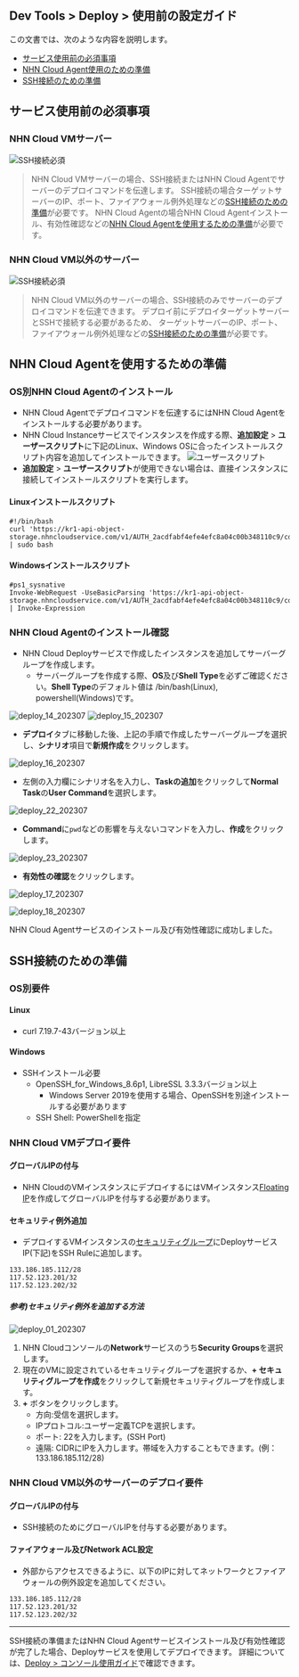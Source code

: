## Dev Tools > Deploy > 使用前の設定ガイド

この文書では、次のような内容を説明します。

* [サービス使用前の必須事項](/Dev%20Tools/Deploy/ko/setup-guide/#_1)
* [NHN Cloud Agent使用のための準備](/Dev%20Tools/Deploy/ko/setup-guide/#cloud-agent)
* [SSH接続のための準備](/Dev%20Tools/Deploy/ko/setup-guide/#ssh)

## サービス使用前の必須事項

### NHN Cloud VMサーバー
![SSH接続必須](https://kr1-api-object-storage.nhncloudservice.com/v1/AUTH_2acdfabf4efe4efc8a04c00b348110c9/cdn_origin/prod_tcdeploy/deploy_19_202307.png)

> NHN Cloud VMサーバーの場合、SSH接続またはNHN Cloud Agentでサーバーのデプロイコマンドを伝達します。
> SSH接続の場合ターゲットサーバーのIP、ポート、ファイアウォール例外処理などの[SSH接続のための準備](/Dev%20Tools/Deploy/ko/setup-guide/#ssh)が必要です。
> NHN Cloud Agentの場合NHN Cloud Agentインストール、有効性確認などの[NHN Cloud Agentを使用するための準備](/Dev%20Tools/Deploy/ko/setup-guide/#cloud-agent)が必要です。

### NHN Cloud VM以外のサーバー
![SSH接続必須](https://kr1-api-object-storage.nhncloudservice.com/v1/AUTH_2acdfabf4efe4efc8a04c00b348110c9/cdn_origin/prod_tcdeploy/deploy_20_202307.png)

> NHN Cloud VM以外のサーバーの場合、SSH接続のみでサーバーのデプロイコマンドを伝達できます。
> デプロイ前にデプロイターゲットサーバーとSSHで接続する必要があるため、
> ターゲットサーバーのIP、ポート、ファイアウォール例外処理などの[SSH接続のための準備](/Dev%20Tools/Deploy/ko/setup-guide/#ssh)が必要です。

## NHN Cloud Agentを使用するための準備

### OS別NHN Cloud Agentのインストール
* NHN Cloud Agentでデプロイコマンドを伝達するにはNHN Cloud Agentをインストールする必要があります。
* NHN Cloud Instanceサービスでインスタンスを作成する際、**追加設定** > **ユーザースクリプト**に下記のLinux、Windows OSに合ったインストールスクリプト内容を追加してインストールできます。
  ![ユーザースクリプト](https://kr1-api-object-storage.nhncloudservice.com/v1/AUTH_2acdfabf4efe4efc8a04c00b348110c9/cdn_origin/prod_tcdeploy/deploy_21_202307.png)
* **追加設定** > **ユーザースクリプト**が使用できない場合は、直接インスタンスに接続してインストールスクリプトを実行します。

#### Linuxインストールスクリプト
```
#!/bin/bash
curl 'https://kr1-api-object-storage.nhncloudservice.com/v1/AUTH_2acdfabf4efe4efc8a04c00b348110c9/cdn_origin/prod_tcdeploy/qemu/cloud_agent_install_linux_1.0.0.sh' | sudo bash
```

#### Windowsインストールスクリプト
```
#ps1_sysnative
Invoke-WebRequest -UseBasicParsing 'https://kr1-api-object-storage.nhncloudservice.com/v1/AUTH_2acdfabf4efe4efc8a04c00b348110c9/cdn_origin/prod_tcdeploy/qemu/cloud_agent_install_windows_1.0.0.ps1' | Invoke-Expression
```

### NHN Cloud Agentのインストール確認
* NHN Cloud Deployサービスで作成したインスタンスを追加してサーバーグループを作成します。
    * サーバーグループを作成する際、**OS**及び**Shell Type**を必ずご確認ください。**Shell Type**のデフォルト値は /bin/bash(Linux), powershell(Windows)です。

![deploy_14_202307](https://kr1-api-object-storage.nhncloudservice.com/v1/AUTH_2acdfabf4efe4efc8a04c00b348110c9/cdn_origin/prod_tcdeploy/deploy_14_202307.png)
![deploy_15_202307](https://kr1-api-object-storage.nhncloudservice.com/v1/AUTH_2acdfabf4efe4efc8a04c00b348110c9/cdn_origin/prod_tcdeploy/deploy_15_202307.png)


* **デプロイ**タブに移動した後、上記の手順で作成したサーバーグループを選択し、**シナリオ**項目で**新規作成**をクリックします。

![deploy_16_202307](https://kr1-api-object-storage.nhncloudservice.com/v1/AUTH_2acdfabf4efe4efc8a04c00b348110c9/cdn_origin/prod_tcdeploy/deploy_16_202307.png)

* 左側の入力欄にシナリオ名を入力し、**Taskの追加**をクリックして**Normal Task**の**User Command**を選択します。

![deploy_22_202307](https://kr1-api-object-storage.nhncloudservice.com/v1/AUTH_2acdfabf4efe4efc8a04c00b348110c9/cdn_origin/prod_tcdeploy/deploy_22_202307.png)

* **Command**に`pwd`などの影響を与えないコマンドを入力し、**作成**をクリックします。

![deploy_23_202307](https://kr1-api-object-storage.nhncloudservice.com/v1/AUTH_2acdfabf4efe4efc8a04c00b348110c9/cdn_origin/prod_tcdeploy/deploy_23_202307.png)

* **有効性の確認**をクリックします。

![deploy_17_202307](https://kr1-api-object-storage.nhncloudservice.com/v1/AUTH_2acdfabf4efe4efc8a04c00b348110c9/cdn_origin/prod_tcdeploy/deploy_17_202307.png)

![deploy_18_202307](https://kr1-api-object-storage.nhncloudservice.com/v1/AUTH_2acdfabf4efe4efc8a04c00b348110c9/cdn_origin/prod_tcdeploy/deploy_18_202307.png)

NHN Cloud Agentサービスのインストール及び有効性確認に成功しました。

## SSH接続のための準備

### OS別要件
#### Linux
* curl 7.19.7-43バージョン以上

#### Windows
* SSHインストール必要
    * OpenSSH_for_Windows_8.6p1, LibreSSL 3.3.3バージョン以上
        * Windows Server 2019を使用する場合、OpenSSHを別途インストールする必要があります
    * SSH Shell: PowerShellを指定

### NHN Cloud VMデプロイ要件
#### グローバルIPの付与
* NHN CloudのVMインスタンスにデプロイするにはVMインスタンス[Floating IP](https://docs.nhncloud.com/ko/Compute/Instance/ko/console-guide/#ip_1)を作成してグローバルIPを付与する必要があります。

#### セキュリティ例外追加
* デプロイするVMインスタンスの[セキュリティグループ](https://docs.nhncloud.com/ko/Compute/Instance/ko/console-guide/#_13)にDeployサービスIP(下記)をSSH Ruleに追加します。
```
133.186.185.112/28
117.52.123.201/32
117.52.123.202/32
```
##### 参考)セキュリティ例外を追加する方法

![deploy_01_202307](https://kr1-api-object-storage.nhncloudservice.com/v1/AUTH_2acdfabf4efe4efc8a04c00b348110c9/cdn_origin/prod_tcdeploy/deploy_01_202307.png)

1. NHN Cloudコンソールの**Network**サービスのうち**Security Groups**を選択します。
2. 現在のVMに設定されているセキュリティグループを選択するか、**+ セキュリティグループを作成**をクリックして新規セキュリティグループを作成します。
3. **+** ボタンをクリックします。
    * 方向:受信を選択します。
    * IPプロトコル:ユーザー定義TCPを選択します。
    * ポート: 22を入力します。(SSH Port)
    * 遠隔: CIDRにIPを入力します。帯域を入力することもできます。(例：133.186.185.112/28)

### NHN Cloud VM以外のサーバーのデプロイ要件
#### グローバルIPの付与
* SSH接続のためにグローバルIPを付与する必要があります。

#### ファイアウォール及びNetwork ACL設定
* 外部からアクセスできるように、以下のIPに対してネットワークとファイアウォールの例外設定を追加してください。
```
133.186.185.112/28
117.52.123.201/32
117.52.123.202/32
```

- - -

SSH接続の準備またはNHN Cloud Agentサービスインストール及び有効性確認が完了した場合、Deployサービスを使用してデプロイできます。
詳細については、[Deploy > コンソール使用ガイド](/Dev%20Tools/Deploy/ko/console-guide/)で確認できます。
